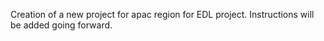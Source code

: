 Creation of a new project for apac region for EDL project.
Instructions will be added going forward.